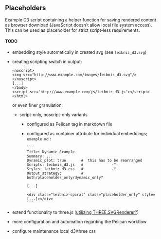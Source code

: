 ## Placeholders

Example D3 script containing a helper function for saving rendered content as browser download (JavaScript doesn't allow local file system access). This can be used as placeholder for strict script-less requirements.

#### TODO

- embedding style automatically in created svg (see `leibniz_d3.svg`)
- creating scripting switch in output:
    ```
    <noscript>
    <img src="http://www.example.com/images/leibniz_d3.svg"/>
    </noscript> 
    [...]
    </body>
    <script src="http://www.example.com/js/leibniz_d3.js"></script>
    </html>
    ```
    or even finer granulation: 
    
    - script-only, noscript-only variants
      - configured as Pelican tag in markdown file
      - configured as container attribute for individual embeddings; `example.md` :
          
            ```
            Title: Dynamic Example
            Summary: ...
            Dynamic_plot: true       #  this has to be rearranged
            Scripts: leibniz_d3.js   #             -"-
            Styles: leibniz_d3.css   #             -"-
            Output_strategy:         #  both/placeholder_only/dynamic_only?    

            [...]
            
            <div class="leibniz-spiral" class="placeholder_only" style=[...]></div>
            ```   

- extend functionality to three.js ([utilizing THREE.SVGRenderer?](https://threejs.org/docs/#examples/en/renderers/SVGRenderer))
- more configuration and automation regarding the Pelican workflow
- configure maintenance local d3/three css